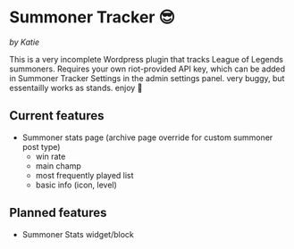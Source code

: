 # Summoner Tracker 😎 
*by Katie*

This is a very incomplete Wordpress plugin that tracks League of Legends summoners. Requires your own riot-provided API key, which can be added in Summoner Tracker Settings in the admin settings panel. very buggy, but essentailly works as stands. enjoy 🐛

## Current features

* Summoner stats page (archive page override for custom summoner post type)
  * win rate
  * main champ
  * most frequently played list
  * basic info (icon, level)

## Planned features

* Summoner Stats widget/block
